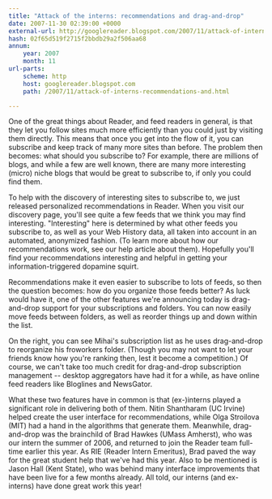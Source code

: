 ```yaml
---
title: "Attack of the interns: recommendations and drag-and-drop"
date: 2007-11-30 02:39:00 +0000
external-url: http://googlereader.blogspot.com/2007/11/attack-of-interns-recommendations-and.html
hash: 02f65d519f2715f2bbdb29a2f506aa68
annum:
    year: 2007
    month: 11
url-parts:
    scheme: http
    host: googlereader.blogspot.com
    path: /2007/11/attack-of-interns-recommendations-and.html

---
```


One of the great things about Reader, and feed readers in general, is that they let you follow sites much more efficiently than you could just by visiting them directly. This means that once you get into the flow of it, you can subscribe and keep track of many more sites than before. The problem then becomes: what should you subscribe to? For example, there are millions of blogs, and while a few are well known, there are many more interesting (micro) niche blogs that would be great to subscribe to, if only you could find them.


To help with the discovery of interesting sites to subscribe to, we just released personalized recommendations in Reader. When you visit our discovery page, you'll see quite a few feeds that we think you may find interesting. "Interesting" here is determined by what other feeds you subscribe to, as well as your Web History data, all taken into account in an automated, anonymized fashion. (To learn more about how our recommendations work, see our help article about them). Hopefully you'll find your recommendations interesting and helpful in getting your information-triggered dopamine squirt.


Recommendations make it even easier to subscribe to lots of feeds, so then the question becomes: how do you organize those feeds better? As luck would have it, one of the other features we're announcing today is drag-and-drop support for your subscriptions and folders. You can now easily move feeds between folders, as well as reorder things up and down within the list.


On the right, you can see Mihai's subscription list as he uses drag-and-drop to reorganize his froworkers folder. (Though you may not want to let your friends know how you're ranking then, lest it become a competition.) Of course, we can't take too much credit for drag-and-drop subscription management -- desktop aggregators have had it for a while, as have online feed readers like Bloglines and NewsGator.


What these two features have in common is that (ex-)interns played a significant role in delivering both of them. Nitin Shantharam (UC Irvine) helped create the user interface for recommendations, while Olga Stroilova (MIT) had a hand in the algorithms that generate them. Meanwhile, drag-and-drop was the brainchild of Brad Hawkes (UMass Amherst), who was our intern the summer of 2006, and returned to join the Reader team full-time earlier this year. As RIE (Reader Intern Emeritus), Brad paved the way for the great student help that we've had this year. Also to be mentioned is Jason Hall (Kent State), who was behind many interface improvements that have been live for a few months already. All told, our interns (and ex-interns) have done great work this year!





